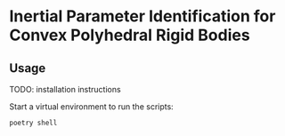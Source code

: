 # Inertial Parameter Identification for Convex Polyhedral Rigid Bodies

## Usage

TODO: installation instructions

Start a virtual environment to run the scripts:
```
poetry shell
```
